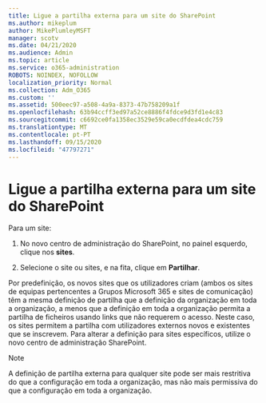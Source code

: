 ```yaml
---
title: Ligue a partilha externa para um site do SharePoint
ms.author: mikeplum
author: MikePlumleyMSFT
manager: scotv
ms.date: 04/21/2020
ms.audience: Admin
ms.topic: article
ms.service: o365-administration
ROBOTS: NOINDEX, NOFOLLOW
localization_priority: Normal
ms.collection: Adm_O365
ms.custom: ''
ms.assetid: 500eec97-a508-4a9a-8373-47b758209a1f
ms.openlocfilehash: 63b94ccff3ed97a52ce8886f4fdce9d3fd1e4c83
ms.sourcegitcommit: c6692ce0fa1358ec3529e59ca0ecdfdea4cdc759
ms.translationtype: MT
ms.contentlocale: pt-PT
ms.lasthandoff: 09/15/2020
ms.locfileid: "47797271"
---
```

# <a name="turn-external-sharing-on-or-off-for-a-sharepoint-site"></a>Ligue a partilha externa para um site do SharePoint

Para um site:
  
1. No novo centro de administração do SharePoint, no painel esquerdo, clique nos **sites**.
    
2. Selecione o site ou sites, e na fita, clique em **Partilhar**.
    
Por predefinição, os novos sites que os utilizadores criam (ambos os sites de equipas pertencentes a Grupos Microsoft 365 e sites de comunicação) têm a mesma definição de partilha que a definição da organização em toda a organização, a menos que a definição em toda a organização permita a partilha de ficheiros usando links que não requerem o acesso. Neste caso, os sites permitem a partilha com utilizadores externos novos e existentes que se inscrevem. Para alterar a definição para sites específicos, utilize o novo centro de administração SharePoint.
  
> [!NOTE]
> A definição de partilha externa para qualquer site pode ser mais restritiva do que a configuração em toda a organização, mas não mais permissiva do que a configuração em toda a organização. 
  

